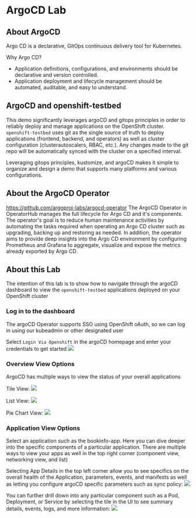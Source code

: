 # ArgoCD Lab

## About ArgoCD

Argo CD is a declarative, GitOps continuous delivery tool for Kubernetes.

Why Argo CD?

- Application definitions, configurations, and environments should be declarative and version controlled.
- Application deployment and lifecycle management should be automated, auditable, and easy to understand.

## ArgoCD and openshift-testbed

This demo significantly leverages argoCD and gitops principles in order to reliably deploy and manage applications on the OpenShift cluster. `openshift-testbed` uses git as the single source of truth to deploy applications (frontend, backend, and operators) as well as cluster configuration (clusterautoscalers, RBAC, etc.). Any changes made to the git repo will be automatically synced with the cluster on a specified interval.

Leveraging gitops principles, kustomize, and argoCD makes it simple to organize and design a demo that supports many platforms and various configurations.

## About the ArgoCD Operator

https://github.com/argoproj-labs/argocd-operator
The ArgoCD Operator in OperatorHub manages the full lifecycle for Argo CD and it's components. The operator's goal is to reduce human maintenance activities by automating the tasks required when operating an Argo CD cluster such as upgrading, backing up and restoring as needed. In addition, the operator aims to provide deep insights into the Argo CD environment by configuring Prometheus and Grafana to aggregate, visualize and expose the metrics already exported by Argo CD.

## About this Lab

The intention of this lab is to show how to navigate through the argoCD dashboard to view the `openshift-testbed` applications deployed on your OpenShift cluster

### Log in to the dashboard

The argoCD Operator supports SSO using OpenShift oAuth, so we can log in using our kubeadmin or other designated user

Select `Login Via Openshift` in the argoCD homepage and enter your credentials to get started
![](https://github.com/rcdelacruz/openshift-testbed/blob/master/resources/labs/argo1.png)

### Overview View Options

ArgoCD has multiple ways to view the status of your overall applications

Tile View:
![](https://github.com/rcdelacruz/openshift-testbed/blob/master/resources/labs/argo2.png)

List View:
![](https://github.com/rcdelacruz/openshift-testbed/blob/master/resources/labs/argo3.png)

Pie Chart View:
![](https://github.com/rcdelacruz/openshift-testbed/blob/master/resources/labs/argo4.png)

### Application View Options

Select an application such as the bookinfo-app. Here you can dive deeper into the specific components of a particular application. There are multiple ways to view your apps as well in the top right corner (component view, networking view, and list)

Selecting App Details in the top left corner allow you to see specifics on the overall health of the Application, parameters, events, and manifests as well as letting you configure argoCD specific parameters such as sync policy:
![](https://github.com/rcdelacruz/openshift-testbed/blob/master/resources/labs/argo5.png)

You can further drill down into any particular component such as a Pod, Deployment, or Service by selecting the tile in the UI to see summary details, events, logs, and more information:
![](https://github.com/rcdelacruz/openshift-testbed/blob/master/resources/labs/argo6.png)
